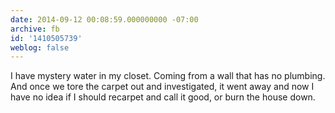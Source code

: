 ```yaml
---
date: 2014-09-12 00:08:59.000000000 -07:00
archive: fb
id: '1410505739'
weblog: false
---
```


I have mystery water in my closet. Coming from a wall that has no plumbing. And once we tore the carpet out and investigated, it went away and now I have no idea if I should recarpet and call it good, or burn the house down.
